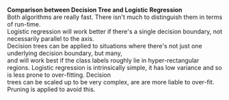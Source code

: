 **Comparison between Decision Tree and Logistic Regression**  
    Both algorithms are really fast. There isn't much to distinguish them in terms of run-time.  
    Logistic regression will work better if there's a single decision boundary, not necessarily parallel to the axis.  
    Decision trees can be applied to situations where there's not just one underlying decision boundary, but many,   
    and will work best if the class labels roughly lie in hyper-rectangular regions.
    Logistic regression is intrinsically simple, it has low variance and so is less prone to over-fitting. Decision  
    trees can be scaled up to be very complex, are are more liable to over-fit. Pruning is applied to avoid this.  
    
